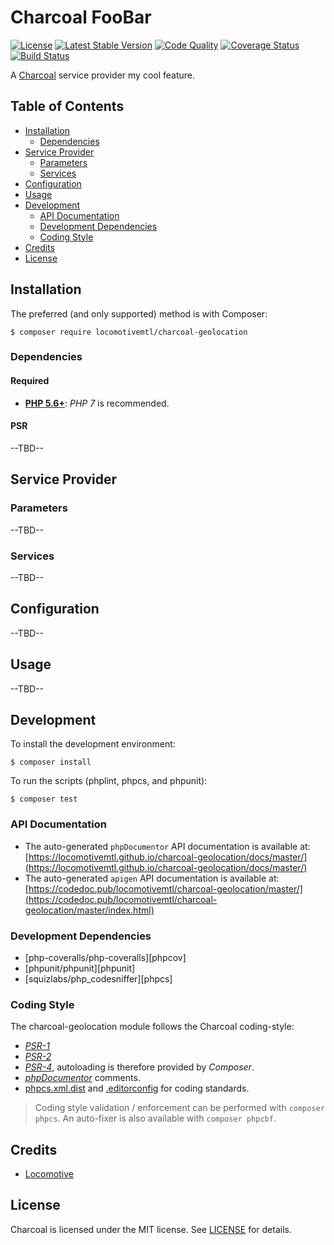 Charcoal FooBar
===============

[![License][badge-license]][charcoal-geolocation]
[![Latest Stable Version][badge-version]][charcoal-geolocation]
[![Code Quality][badge-scrutinizer]][dev-scrutinizer]
[![Coverage Status][badge-coveralls]][dev-coveralls]
[![Build Status][badge-travis]][dev-travis]

A [Charcoal][charcoal-app] service provider my cool feature.



## Table of Contents

-   [Installation](#installation)
    -   [Dependencies](#dependencies)
-   [Service Provider](#service-provider)
    -   [Parameters](#parameters)
    -   [Services](#services)
-   [Configuration](#configuration)
-   [Usage](#usage)
-   [Development](#development)
    -  [API Documentation](#api-documentation)
    -  [Development Dependencies](#development-dependencies)
    -  [Coding Style](#coding-style)
-   [Credits](#credits)
-   [License](#license)



## Installation

The preferred (and only supported) method is with Composer:

```shell
$ composer require locomotivemtl/charcoal-geolocation
```



### Dependencies

#### Required

-   [**PHP 5.6+**](https://php.net): _PHP 7_ is recommended.



#### PSR

--TBD--



## Service Provider

### Parameters

--TBD--



### Services

--TBD--



## Configuration

--TBD--



## Usage

--TBD--



## Development

To install the development environment:

```shell
$ composer install
```

To run the scripts (phplint, phpcs, and phpunit):

```shell
$ composer test
```



### API Documentation

-   The auto-generated `phpDocumentor` API documentation is available at:  
    [https://locomotivemtl.github.io/charcoal-geolocation/docs/master/](https://locomotivemtl.github.io/charcoal-geolocation/docs/master/)
-   The auto-generated `apigen` API documentation is available at:  
    [https://codedoc.pub/locomotivemtl/charcoal-geolocation/master/](https://codedoc.pub/locomotivemtl/charcoal-geolocation/master/index.html)



### Development Dependencies

-   [php-coveralls/php-coveralls][phpcov]
-   [phpunit/phpunit][phpunit]
-   [squizlabs/php_codesniffer][phpcs]



### Coding Style

The charcoal-geolocation module follows the Charcoal coding-style:

-   [_PSR-1_][psr-1]
-   [_PSR-2_][psr-2]
-   [_PSR-4_][psr-4], autoloading is therefore provided by _Composer_.
-   [_phpDocumentor_](http://phpdoc.org/) comments.
-   [phpcs.xml.dist](phpcs.xml.dist) and [.editorconfig](.editorconfig) for coding standards.

> Coding style validation / enforcement can be performed with `composer phpcs`. An auto-fixer is also available with `composer phpcbf`.



## Credits

-   [Locomotive](https://locomotive.ca/)



## License

Charcoal is licensed under the MIT license. See [LICENSE](LICENSE) for details.



[charcoal-geolocation]:  https://packagist.org/packages/locomotivemtl/charcoal-geolocation
[charcoal-app]:             https://packagist.org/packages/locomotivemtl/charcoal-app

[dev-scrutinizer]:    https://scrutinizer-ci.com/g/locomotivemtl/charcoal-geolocation/
[dev-coveralls]:      https://coveralls.io/r/locomotivemtl/charcoal-geolocation
[dev-travis]:         https://travis-ci.org/locomotivemtl/charcoal-geolocation

[badge-license]:      https://img.shields.io/packagist/l/locomotivemtl/charcoal-geolocation.svg?style=flat-square
[badge-version]:      https://img.shields.io/packagist/v/locomotivemtl/charcoal-geolocation.svg?style=flat-square
[badge-scrutinizer]:  https://img.shields.io/scrutinizer/g/locomotivemtl/charcoal-geolocation.svg?style=flat-square
[badge-coveralls]:    https://img.shields.io/coveralls/locomotivemtl/charcoal-geolocation.svg?style=flat-square
[badge-travis]:       https://img.shields.io/travis/locomotivemtl/charcoal-geolocation.svg?style=flat-square

[psr-1]:  https://www.php-fig.org/psr/psr-1/
[psr-2]:  https://www.php-fig.org/psr/psr-2/
[psr-3]:  https://www.php-fig.org/psr/psr-3/
[psr-4]:  https://www.php-fig.org/psr/psr-4/
[psr-6]:  https://www.php-fig.org/psr/psr-6/
[psr-7]:  https://www.php-fig.org/psr/psr-7/
[psr-11]: https://www.php-fig.org/psr/psr-11/

